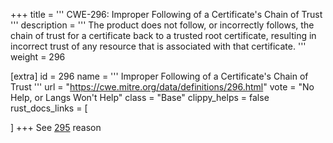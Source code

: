 +++
title = '''
CWE-296: Improper Following of a Certificate's Chain of Trust
'''
description	= '''
The product does not follow, or incorrectly follows, the chain of trust for a certificate back to a trusted root certificate, resulting in incorrect trust of any resource that is associated with that certificate.
'''
weight = 296

[extra]
id = 296
name = '''
Improper Following of a Certificate's Chain of Trust
'''
url = "https://cwe.mitre.org/data/definitions/296.html"
vote = "No Help, or Langs Won't Help"
class = "Base"
clippy_helps = false
rust_docs_links = [

]
+++
See [295](/cwes/cwe-295) reason
